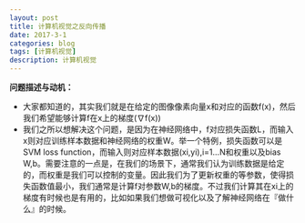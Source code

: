 ```yaml
---
layout: post
title: 计算机视觉之反向传播 
date: 2017-3-1
categories: blog
tags: [计算机视觉]
description: 计算机视觉
---
```



**问题描述与动机：**     

- 大家都知道的，其实我们就是在给定的图像像素向量x和对应的函数f(x)，然后我们希望能够计算f在x上的梯度(∇f(x))
- 我们之所以想解决这个问题，是因为在神经网络中，f对应损失函数L，而输入x则对应训练样本数据和神经网络的权重W。举一个特例，损失函数可以是SVM loss function，而输入则对应样本数据(xi,yi),i=1…N和权重以及bias W,b。需要注意的一点是，在我们的场景下，通常我们认为训练数据是给定的，而权重是我们可以控制的变量。因此我们为了更新权重的等参数，使得损失函数值最小，我们通常是计算f对参数W,b的梯度。不过我们计算其在xi上的梯度有时候也是有用的，比如如果我们想做可视化以及了解神经网络在『做什么』的时候。

